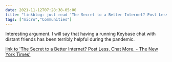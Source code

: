 ```yaml
---
date: 2021-11-12T07:28:38-05:00
title: "linkblog: just read 'The Secret to a Better Internet? Post Less, Chat More. - The New York Times'"
tags: ["micro","Communities"]
---
```

Interesting argument. I will say that having a running Keybase chat with distant friends has been terribly helpful during the pandemic.
 
[link to 'The Secret to a Better Internet? Post Less, Chat More. - The New York Times'](https://www.nytimes.com/2021/11/12/style/social-media-chat.html)

